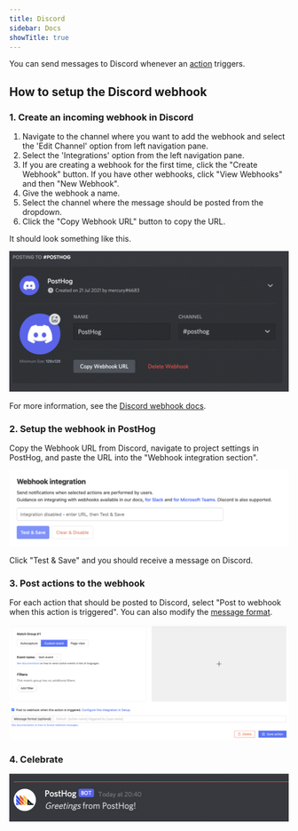 ```yaml
---
title: Discord
sidebar: Docs
showTitle: true
---
```


You can send messages to Discord whenever an [action](/docs/user-guides/actions) triggers. 

## How to setup the Discord webhook

### 1. Create an incoming webhook in Discord 

1. Navigate to the channel where you want to add the webhook and select the 'Edit Channel' option from left navigation pane. 
1. Select the 'Integrations' option from the left navigation pane. 
1. If you are creating a webhook for the first time, click the "Create Webhook" button. If you have other webhooks, click "View Webhooks" and then "New Webhook". 
2. Give the webhook a name. 
3. Select the channel where the message should be posted from the dropdown.
4. Click the "Copy Webhook URL" button to copy the URL.  

It should look something like this. 

![Discord Webhook setup](../../images/discord-webhook.png)

For more information, see the [Discord webhook docs](https://support.discord.com/hc/en-us/articles/228383668-Intro-to-Webhooks).

### 2. Setup the webhook in PostHog

Copy the Webhook URL from Discord, navigate to project settings in PostHog, and paste the URL into the "Webhook integration section".

![Add webhook integration](../../images/docs/webhooks/webhook-integration.png)

Click "Test & Save" and you should receive a message on Discord. 

### 3. Post actions to the webhook

For each action that should be posted to Discord, select "Post to webhook when this action is triggered". You can also modify the [message format](/docs/webhooks#message-formatting).

![PostHog edit action](../../images/post-action-slack.png)

### 4. Celebrate
![](../../images/discord-message.png)

